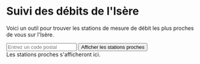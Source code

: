 # Suivi des débits de l'Isère

Voici un outil pour trouver les stations de mesure de débit les plus proches de vous sur l'Isère.

<input type="text" id="codePostal" placeholder="Entrez un code postal">
<button onclick="afficherStationsProches()">Afficher les stations proches</button>
<div id="stations-proches">Les stations proches s'afficheront ici.</div>

<script>
// Fonction pour récupérer les stations sur l'Isère
async function getStations() {
    const url = 'https://hubeau.eaufrance.fr/api/v2/hydrometrie/referentiel/stations?code_entite=W&libelle_cours_eau=Isère&size=100';
    try {
        const response = await fetch(url);
        if (!response.ok) throw new Error(`HTTP error! status: ${response.status}`);
        const data = await response.json();
        return data.data;
    } catch (error) {
        console.error('Erreur lors de la récupération des stations :', error);
        return [];
    }
}

// Fonction pour calculer la distance en km entre deux points géographiques
function calculateDistance(lat1, lon1, lat2, lon2) {
    const R = 6371; // Rayon de la Terre en km
    const dLat = toRadians(lat2 - lat1);
    const dLon = toRadians(lon2 - lon1);
    const a =
        Math.sin(dLat / 2) * Math.sin(dLat / 2) +
        Math.cos(toRadians(lat1)) * Math.cos(toRadians(lat2)) *
        Math.sin(dLon / 2) * Math.sin(dLon / 2);
    const c = 2 * Math.atan2(Math.sqrt(a), Math.sqrt(1 - a));
    return R * c;
}

// Convertir les degrés en radians
function toRadians(degrees) {
    return degrees * Math.PI / 180;
}

// Fonction pour récupérer le débit d'une station
async function getDebitStation(codeStation) {
    const url = `https://hubeau.eaufrance.fr/api/v2/hydrometrie/observations_tr?code_entite=${codeStation}&grandeur_hydro=Q&size=1`;
    try {
        const response = await fetch(url);
        if (!response.ok) throw new Error(`HTTP error! status: ${response.status}`);
        const data = await response.json();
        if (data.data && data.data.length > 0) {
            return data.data[0].resultat_obs / 1000; // Conversion en m³/s
        }
        return null;
    } catch (error) {
        console.error('Erreur lors de la récupération du débit :', error);
        return null;
    }
}

// Fonction pour obtenir les coordonnées à partir d'un code postal
async function getCoordinatesFromPostalCode(postalCode) {
    const url = `https://nominatim.openstreetmap.org/search?postalcode=${postalCode}&country=France&format=json`;

    try {
        const response = await fetch(url);
        if (!response.ok) throw new Error(`HTTP error! status: ${response.status}`);
        const data = await response.json();
        if (data && data.length > 0) {
            return {
                latitude: parseFloat(data[0].lat),
                longitude: parseFloat(data[0].lon)
            };
        }
        return null;
    } catch (error) {
        console.error('Erreur lors de la récupération des coordonnées :', error);
        return null;
    }
}

// Fonction principale pour afficher les stations proches
async function afficherStationsProches() {
    const codePostal = document.getElementById('codePostal').value;
    if (!codePostal) {
        alert('Veuillez entrer un code postal.');
        return;
    }

    const coordinates = await getCoordinatesFromPostalCode(codePostal);
    if (!coordinates) {
        alert('Impossible de trouver les coordonnées pour ce code postal.');
        return;
    }

    const stationsProchesElement = document.getElementById('stations-proches');
    stationsProchesElement.innerHTML = `<p>Coordonnées pour le code postal ${codePostal} : Latitude ${coordinates.latitude}, Longitude ${coordinates.longitude}</p>`;

    const stations = await getStations();

    if (stations.length === 0) {
        stationsProchesElement.innerHTML += '<p>Aucune station trouvée.</p>';
        return;
    }

    // Calculer les distances et les débits
    const stationsAvecDistances = await Promise.all(stations.map(async (station) => {
        if (station.latitude_station && station.longitude_station) {
            const distance = calculateDistance(
                coordinates.latitude,
                coordinates.longitude,
                parseFloat(station.latitude_station),
                parseFloat(station.longitude_station)
            );
            const debit = await getDebitStation(station.code_station);
            return { ...station, distance, debit };
        }
        return null;
    }));

    // Filtrer les stations sans coordonnées
    const stationsValides = stationsAvecDistances.filter(station => station !== null);

    if (stationsValides.length === 0) {
        stationsProchesElement.innerHTML += '<p>Aucune station valide trouvée.</p>';
        return;
    }

    // Trier les stations par distance
    stationsValides.sort((a, b) => a.distance - b.distance);

    // Afficher les stations dans un tableau
    let tableHTML = `
        <table border="1">
            <tr>
                <th>Libellé de la station</th>
                <th>Distance (km)</th>
                <th>Débit (m³/s)</th>
            </tr>
    `;

    for (let i = 0; i < stationsValides.length; i++) {
        const station = stationsValides[i];
        const style = i === 0 ? 'style="font-weight: bold; color: blue;"' : '';
        const debit = station.debit !== null ? station.debit : '<i>Non disponible</i>';
        tableHTML += `
            <tr ${style}>
                <td>${station.libelle_station}</td>
                <td>${station.distance.toFixed(2)}</td>
                <td>${debit}</td>
            </tr>
        `;
    }

    tableHTML += `</table>`;
    stationsProchesElement.innerHTML += tableHTML;
}
</script>

